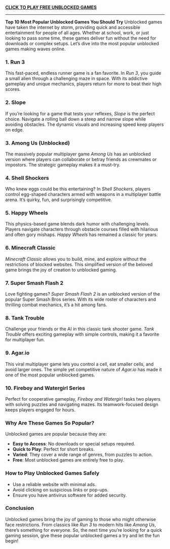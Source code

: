 <a href="https://unblocked-games.org/"><strong>CLICK TO PLAY FREE UNBLOCKED GAMES</strong></a>
___________________________________________________________________________________________
**Top 10 Most Popular Unblocked Games You Should Try**
Unblocked games have taken the internet by storm, providing quick and accessible entertainment for people of all ages. Whether at school, work, or just looking to pass some time, these games deliver fun without the need for downloads or complex setups. Let’s dive into the most popular unblocked games making waves online.

### 1. **Run 3**
This fast-paced, endless runner game is a fan favorite. In *Run 3*, you guide a small alien through a challenging maze in space. With its addictive gameplay and unique mechanics, players return for more to beat their high scores.

### 2. **Slope**
If you’re looking for a game that tests your reflexes, *Slope* is the perfect choice. Navigate a rolling ball down a steep and narrow slope while avoiding obstacles. The dynamic visuals and increasing speed keep players on edge.

### 3. **Among Us (Unblocked)**
The massively popular multiplayer game *Among Us* has an unblocked version where players can collaborate or betray friends as crewmates or impostors. The strategic gameplay makes it a must-try.

### 4. **Shell Shockers**
Who knew eggs could be this entertaining? In *Shell Shockers*, players control egg-shaped characters armed with weapons in a multiplayer battle arena. It’s quirky, fun, and surprisingly competitive.

### 5. **Happy Wheels**
This physics-based game blends dark humor with challenging levels. Players navigate characters through obstacle courses filled with hilarious and often gory mishaps. *Happy Wheels* has remained a classic for years.

### 6. **Minecraft Classic**
*Minecraft Classic* allows you to build, mine, and explore without the restrictions of blocked websites. This simplified version of the beloved game brings the joy of creation to unblocked gaming.

### 7. **Super Smash Flash 2**
Love fighting games? *Super Smash Flash 2* is an unblocked version of the popular Super Smash Bros series. With its wide roster of characters and thrilling combat mechanics, it’s a hit among fans.

### 8. **Tank Trouble**
Challenge your friends or the AI in this classic tank shooter game. *Tank Trouble* offers exciting gameplay with simple controls, making it a favorite for multiplayer fun.

### 9. **Agar.io**
This viral multiplayer game lets you control a cell, eat smaller cells, and avoid larger ones. The simple yet competitive nature of *Agar.io* has made it one of the most popular unblocked games.

### 10. **Fireboy and Watergirl Series**
Perfect for cooperative gameplay, *Fireboy and Watergirl* tasks two players with solving puzzles and navigating mazes. Its teamwork-focused design keeps players engaged for hours.

### Why Are These Games So Popular?
Unblocked games are popular because they are:
- **Easy to Access**: No downloads or special setups required.
- **Quick to Play**: Perfect for short breaks.
- **Varied**: They cover a wide range of genres, from puzzles to action.
- **Free**: Most unblocked games are entirely free to play.

### How to Play Unblocked Games Safely
- Use a reliable website with minimal ads.
- Avoid clicking on suspicious links or pop-ups.
- Ensure you have antivirus software for added security.

### Conclusion
Unblocked games bring the joy of gaming to those who might otherwise face restrictions. From classics like *Run 3* to modern hits like *Among Us*, there’s something for everyone. So, the next time you’re looking for a quick gaming session, give these popular unblocked games a try and let the fun begin!